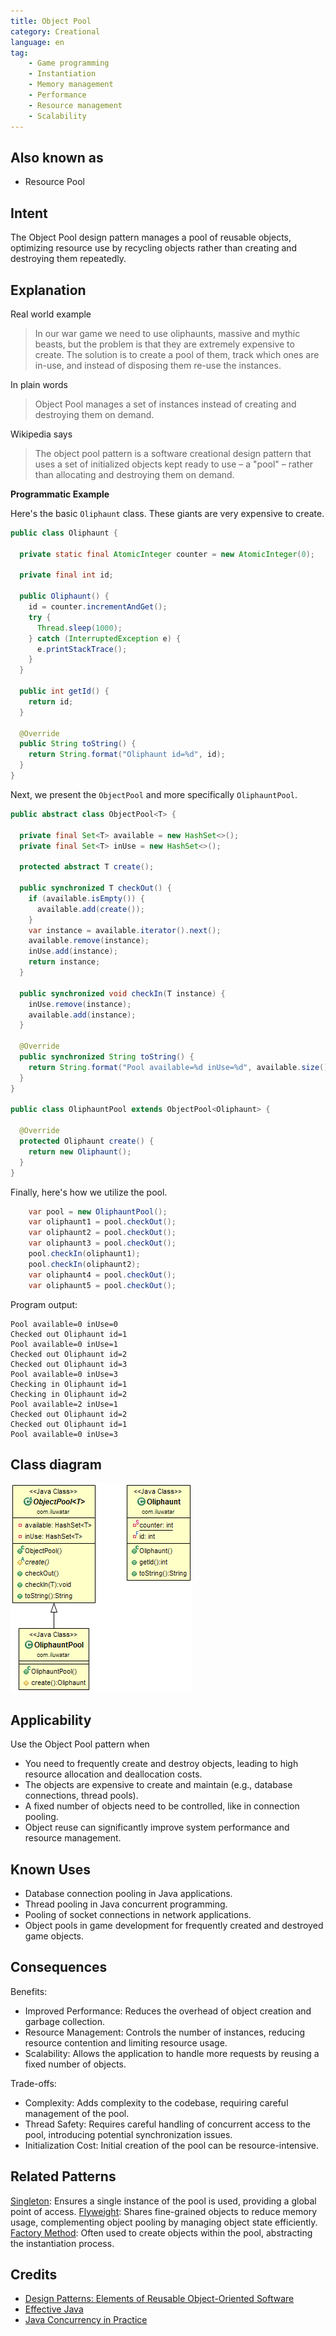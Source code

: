 ```yaml
---
title: Object Pool
category: Creational
language: en
tag:
    - Game programming
    - Instantiation
    - Memory management
    - Performance
    - Resource management
    - Scalability
---
```


## Also known as

* Resource Pool

## Intent

The Object Pool design pattern manages a pool of reusable objects, optimizing resource use by recycling objects rather than creating and destroying them repeatedly.

## Explanation

Real world example

> In our war game we need to use oliphaunts, massive and mythic beasts, but the problem is that they are extremely expensive to create. The solution is to create a pool of them, track which ones are in-use, and instead of disposing them re-use the instances.

In plain words

> Object Pool manages a set of instances instead of creating and destroying them on demand.

Wikipedia says

> The object pool pattern is a software creational design pattern that uses a set of initialized objects kept ready to use – a "pool" – rather than allocating and destroying them on demand.

**Programmatic Example**

Here's the basic `Oliphaunt` class. These giants are very expensive to create.

```java
public class Oliphaunt {

  private static final AtomicInteger counter = new AtomicInteger(0);

  private final int id;

  public Oliphaunt() {
    id = counter.incrementAndGet();
    try {
      Thread.sleep(1000);
    } catch (InterruptedException e) {
      e.printStackTrace();
    }
  }

  public int getId() {
    return id;
  }

  @Override
  public String toString() {
    return String.format("Oliphaunt id=%d", id);
  }
}
```

Next, we present the `ObjectPool` and more specifically `OliphauntPool`.

```java
public abstract class ObjectPool<T> {

  private final Set<T> available = new HashSet<>();
  private final Set<T> inUse = new HashSet<>();

  protected abstract T create();

  public synchronized T checkOut() {
    if (available.isEmpty()) {
      available.add(create());
    }
    var instance = available.iterator().next();
    available.remove(instance);
    inUse.add(instance);
    return instance;
  }

  public synchronized void checkIn(T instance) {
    inUse.remove(instance);
    available.add(instance);
  }

  @Override
  public synchronized String toString() {
    return String.format("Pool available=%d inUse=%d", available.size(), inUse.size());
  }
}

public class OliphauntPool extends ObjectPool<Oliphaunt> {

  @Override
  protected Oliphaunt create() {
    return new Oliphaunt();
  }
}
```

Finally, here's how we utilize the pool.

```java
    var pool = new OliphauntPool();
    var oliphaunt1 = pool.checkOut();
    var oliphaunt2 = pool.checkOut();
    var oliphaunt3 = pool.checkOut();
    pool.checkIn(oliphaunt1);
    pool.checkIn(oliphaunt2);
    var oliphaunt4 = pool.checkOut();
    var oliphaunt5 = pool.checkOut();
```

Program output:

```
Pool available=0 inUse=0
Checked out Oliphaunt id=1
Pool available=0 inUse=1
Checked out Oliphaunt id=2
Checked out Oliphaunt id=3
Pool available=0 inUse=3
Checking in Oliphaunt id=1
Checking in Oliphaunt id=2
Pool available=2 inUse=1
Checked out Oliphaunt id=2
Checked out Oliphaunt id=1
Pool available=0 inUse=3
```

## Class diagram

![Object Pool](./etc/object-pool.png "Object Pool")

## Applicability

Use the Object Pool pattern when

* You need to frequently create and destroy objects, leading to high resource allocation and deallocation costs.
* The objects are expensive to create and maintain (e.g., database connections, thread pools).
* A fixed number of objects need to be controlled, like in connection pooling.
* Object reuse can significantly improve system performance and resource management.

## Known Uses

* Database connection pooling in Java applications.
* Thread pooling in Java concurrent programming.
* Pooling of socket connections in network applications.
* Object pools in game development for frequently created and destroyed game objects.

## Consequences

Benefits:

* Improved Performance: Reduces the overhead of object creation and garbage collection.
* Resource Management: Controls the number of instances, reducing resource contention and limiting resource usage.
* Scalability: Allows the application to handle more requests by reusing a fixed number of objects.

Trade-offs:

* Complexity: Adds complexity to the codebase, requiring careful management of the pool.
* Thread Safety: Requires careful handling of concurrent access to the pool, introducing potential synchronization issues.
* Initialization Cost: Initial creation of the pool can be resource-intensive.

## Related Patterns

[Singleton](https://java-design-patterns.com/patterns/singleton/): Ensures a single instance of the pool is used, providing a global point of access.
[Flyweight](https://java-design-patterns.com/patterns/flyweight/): Shares fine-grained objects to reduce memory usage, complementing object pooling by managing object state efficiently.
[Factory Method](https://java-design-patterns.com/patterns/factory-method/): Often used to create objects within the pool, abstracting the instantiation process.

## Credits

* [Design Patterns: Elements of Reusable Object-Oriented Software](https://amzn.to/3w0pvKI)
* [Effective Java](https://amzn.to/4cGk2Jz)
* [Java Concurrency in Practice](https://amzn.to/4aRMruW)
